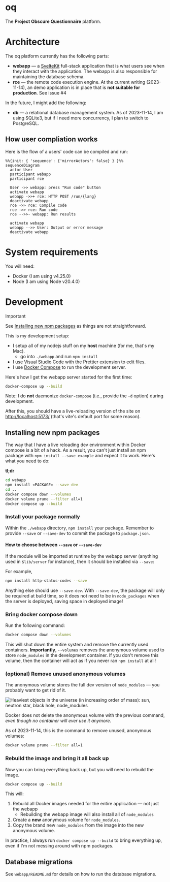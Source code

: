 # oq

The **Project Obscure Questionnaire** platform.

# Architecture

The oq platform currently has the following parts:

 - **webapp** — a [SvelteKit][] full-stack application that is what users see when they
   interact with the application. The webapp is also responsible for maintaining
   the database schema.
 - **rce** — the remote code execution engine. At the current writing (2023-11-14),
   an demo application is in place that is **not suitable for production**. See issue #4

In the future, I might add the following:

 - **db** — a relational database management system. As of 2023-11-14, I am
   using SQLite3, but if I need more concurrency, I plan to switch to PostgreSQL.

[SvelteKit]: https://kit.svelte.dev

## How user compliation works

Here is the flow of a users' code can be compiled and run:

```mermaid
%%{init: { 'sequence': {'mirrorActors': false} } }%%
sequenceDiagram
  actor User
  participant webapp
  participant rce

  User ->> webapp: press "Run code" button
  activate webapp
  webapp ->>+ rce: HTTP POST /run/{lang}
  deactivate webapp
  rce ->> rce: Compile code
  rce ->> rce: Run code
  rce -->>- webapp: Run results
  
  activate webapp
  webapp -->> User: Output or error message
  deactivate webapp
```

# System requirements

You will need:

 - Docker (I am using v4.25.0)
 - Node (I am using Node v20.4.0)

# Development

> [!IMPORTANT]
> See [Installing new npm packages](#installing-new-npm-packages) as things are not straightforward.

This is my development setup:

 - I setup all of my nodejs stuff on my **host** machine (for me, that's my Mac).
    - go into `./webapp` and run `npm install`
 - I use Visual Studio Code with the Prettier extension to edit files.
 - I use [Docker Compose][] to run the development server.

Here's how I get the webapp server started for the first time:

```sh
docker-compose up --build
```

Note: I do **not** daemonize `docker-compose` (i.e., provide the `-d` option)
during development.

After this, you should have a live-reloading version of the site on
<http://localhost:5173/> (that's vite's default port for some reason).

[Docker Compose]: https://docs.docker.com/compose/

## Installing new npm packages

The way that I have a live reloading dev environment within Docker compose is a
bit of a hack. As a result, you can't just install an npm package with `npm
install --save example` and expect it to work. Here's what you need to do:

**tl;dr**

```sh
cd webapp
npm install «PACKAGE» --save-dev
cd ..
docker compose down --volumes
docker volume prune --filter all=1
docker compose up --build
```

### Install your package normally

Within the `./webapp` directory, `npm install` your package. Remember to provide
`--save` or `--save-dev` to commit the package to `package.json`.

####  How to choose between `--save` or `--save-dev`

If the module will be imported at runtime by the webapp server (anything used in
`$lib/server` for instance), then it should be installed via `--save`:

For example, 

```sh
npm install http-status-codes --save
```

Anything else should use `--save-dev`.  With `--save-dev`, the package will only
be required at build time, so it does not need to be in `node_packages` when the
server is deployed, saving space in deployed image!

### Bring docker compose down

Run the following command:

```sh
docker compose down --volumes
```

This will shut down the entire system and remove the currently used containers.
**Importantly**, `--volumes` removes the anonymous volume used to store
`node_modules` in the development container. If you don't remove this volume,
then the container will act as if you never ran `npm install` at all!

### (optional) Remove unused anonymous volumes

The anonymous volume stores the full dev version of `node_modules` — you
probably want to get rid of it.

![Heaviest objects in the universe (in increasing order of mass): sun, neutron star, black hole, node_modules](https://programmerhumor.io/wp-content/uploads/2023/04/programmerhumor-io-javascript-memes-backend-memes-a13219884439fb8.png)

Docker does not delete the anonymous volume with the previous command,
*even though no container will ever use it anymore*.

As of 2023-11-14, this is the command to remove unused, anonymous volumes:

```sh
docker volume prune --filter all=1
```

### Rebuild the image and bring it all back up

Now you can bring everything back up, but you will need to rebuild the image.

```sh
docker compose up --build
```

This will:
 1. Rebuild all Docker images needed for the entire application — not just the webapp
    - Rebuilding the webapp image will also install all of `node_modules`
 2. Create a **new** anonymous volume for `node_modules`.
 3. Copy the brand new `node_modules` from the image into the new anonymous volume.

In practice, I always run `docker compose up --build` to bring everything up,
even if I'm not messing around with npm packages.

## Database migrations

See `webapp/README.md` for details on how to run the database migrations.
